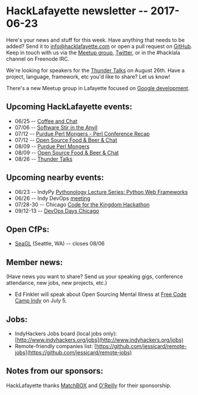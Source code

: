 # HackLafayette newsletter -- 2017-06-23

Here's your news and stuff for this week. Have anything that needs to be added? Send it to info@hacklafayette.com or open a pull request on [GitHub](https://github.com/hacklafayette/newsletter). Keep in touch with us via the [Meetup group](https://www.meetup.com/hacklafayette/), [Twitter](https://twitter.com/hacklafayette), or in the #hacklala channel on Freenode IRC.

We're looking for speakers for the [Thunder Talks](https://www.meetup.com/hacklafayette/events/237527854/) on August 26th. Have a project, language, framework, etc you'd like to share? Let us know!

There's a new Meetup group in Lafayette focused on [Google development](https://www.meetup.com/GDGLafayette/).

## Upcoming HackLafayette events:
* 06/25 -- [Coffee and Chat](https://www.meetup.com/hacklafayette/events/pcmxklywjbhc/)
* 07/06 -- [Software Stir in the Anvil](https://twitter.com/softwarestir)
* 07/12 -- [Purdue Perl Mongers - Perl Conference Recap](https://www.meetup.com/hacklafayette/events/239878787/)
* 07/12 -- [Open Source Food & Beer & Chat](https://www.meetup.com/hacklafayette/events/239878940/)
* 08/09 -- [Purdue Perl Mongers](https://www.meetup.com/hacklafayette/events/239878854/)
* 08/09 -- [Open Source Food & Beer & Chat](https://www.meetup.com/hacklafayette/events/239878972/)
* 08/26 -- [Thunder Talks](https://www.meetup.com/hacklafayette/events/239012244/)

## Upcoming nearby events:
* 06/23 -- IndyPy [Pythonology Lecture Series: Python Web Frameworks](https://www.eventbrite.com/e/pythology-lecture-series-web-framework-shootout-tickets-32697463995)
* 06/26 -- Indy DevOps [meeting](https://www.meetup.com/IndyDevOps/events/qlswtjywjbjc/)
* 07/28-30 -- Chicago [Code for the Kingdom Hackathon](https://www.chic4tk.tech/)
* 09/12-13 -- [DevOps Days Chicago](https://www.devopsdays.org/events/2017-chicago/)

## Open CfPs:
* [SeaGL](http://seagl.org/news/2017/06/19/CFP-open.html) (Seattle, WA) -- closes 08/06

## Member news:
(Have news you want to share? Send us your speaking gigs, conference attendance, new jobs, new projects, etc.)
* Ed Finkler will speak about Open Sourcing Mental Illness at [Free Code Camp Indy](https://www.meetup.com/Free-Code-Camp-Indy/events/240842101/) on July 5.

## Jobs:
* IndyHackers Jobs board (local jobs only): [http://www.indyhackers.org/jobs](http://www.indyhackers.org/jobs)
* Remote-friendly companies list: [https://github.com/jessicard/remote-jobs](https://github.com/jessicard/remote-jobs)

## Notes from our sponsors:

HackLafayette thanks [MatchBOX](http://matchboxstudio.org/) and [O'Reilly](http://www.oreilly.com/) for their sponsorship.
